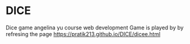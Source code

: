 # DICE
Dice game angelina yu course web development
Game is played by by refresing the page
https://pratik213.github.io/DICE/dicee.html
